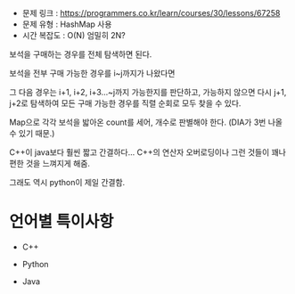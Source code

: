 * 문제 링크 : https://programmers.co.kr/learn/courses/30/lessons/67258
* 문제 유형 : HashMap 사용
* 시간 복잡도 : O(N) 엄밀히 2N?

보석을 구매하는 경우를 전체 탐색하면 된다.

보석을 전부 구매 가능한 경우를 i~j까지가 나왔다면

그 다음 경우는 i+1, i+2, i+3...~j까지 가능한지를 판단하고, 가능하지 않으면 다시 j+1, j+2로 탐색하여 모든 구매 가능한 경우를 직렬 순회로 모두 찾을 수 있다.

Map으로 각각 보석을 밟아온 count를 세어, 개수로 판별해야 한다. (DIA가 3번 나올 수 있기 때문.)

C++이 java보다 훨씬 짧고 간결하다... C++의 연산자 오버로딩이나 그런 것들이 꽤나 편한 것을 느껴지게 해줌.

그래도 역시 python이 제일 간결함.

# 언어별 특이사항

- C++


- Python


- Java



